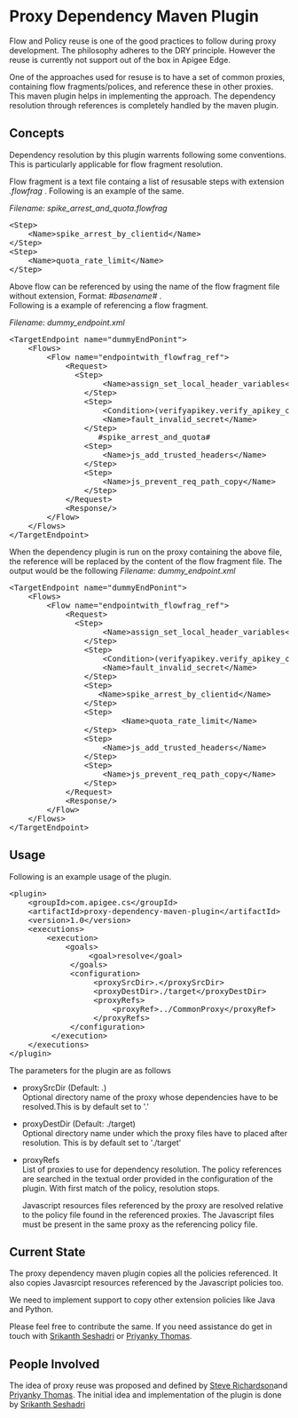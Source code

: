Proxy Dependency Maven Plugin
=======================
Flow and Policy reuse is one of the good practices to follow during proxy development. The philosophy adheres to the DRY principle. However the reuse is currently not support out of the box in Apigee Edge.

One of the approaches used for resuse is to have a set of common proxies, containing flow fragments/polices, and reference these in other proxies. This maven plugin helps in implementing the approach. The dependency resolution through references is completely handled by the maven plugin.

Concepts
------------
Dependency resolution by this plugin warrents following some conventions. This is particularly applicable for flow fragment resolution.

Flow fragment is a text file containg a list of resusable steps with extension *.flowfrag* . Following is an example of the same.

*Filename:  spike_arrest_and_quota.flowfrag*
<pre>
&lt;Step&gt;
    &lt;Name&gt;spike_arrest_by_clientid&lt;/Name&gt;
&lt;/Step&gt;
&lt;Step&gt;
    &lt;Name&gt;quota_rate_limit&lt;/Name&gt;
&lt;/Step&gt;
</pre>

Above flow can be referenced by using the name of the flow fragment file without extension, Format: *#basename#* .<br/>
Following is a example of referencing a flow fragment.

*Filename:  dummy_endpoint.xml*
<pre>
&lt;TargetEndpoint name=&quot;dummyEndPonint&quot;&gt;
    &lt;Flows&gt;
        &lt;Flow name=&quot;endpointwith_flowfrag_ref&quot;&gt;
            &lt;Request&gt;
              &lt;Step&gt;
                    &lt;Name&gt;assign_set_local_header_variables&lt;/Name&gt;
                &lt;/Step&gt;
                &lt;Step&gt;
                    &lt;Condition&gt;(verifyapikey.verify_apikey_clientid.client_secret != local_secret)&lt;/Condition&gt;
                    &lt;Name&gt;fault_invalid_secret&lt;/Name&gt;
                &lt;/Step&gt;
                   #spike_arrest_and_quota#
                &lt;Step&gt;
                    &lt;Name&gt;js_add_trusted_headers&lt;/Name&gt;
                &lt;/Step&gt;
                &lt;Step&gt;
                    &lt;Name&gt;js_prevent_req_path_copy&lt;/Name&gt;
                &lt;/Step&gt;
            &lt;/Request&gt;
            &lt;Response/&gt;
        &lt;/Flow&gt;
    &lt;/Flows&gt;
&lt;/TargetEndpoint&gt;
</pre>
When the dependency plugin is run on the proxy containing the above file, the reference will be replaced by the content of the flow fragment file. The output would be the following
*Filename:  dummy_endpoint.xml*
<pre>
&lt;TargetEndpoint name=&quot;dummyEndPonint&quot;&gt;
    &lt;Flows&gt;
        &lt;Flow name=&quot;endpointwith_flowfrag_ref&quot;&gt;
            &lt;Request&gt;
              &lt;Step&gt;
                    &lt;Name&gt;assign_set_local_header_variables&lt;/Name&gt;
                &lt;/Step&gt;
                &lt;Step&gt;
                    &lt;Condition&gt;(verifyapikey.verify_apikey_clientid.client_secret != local_secret)&lt;/Condition&gt;
                    &lt;Name&gt;fault_invalid_secret&lt;/Name&gt;
                &lt;/Step&gt;
                &lt;Step&gt;
    		       &lt;Name&gt;spike_arrest_by_clientid&lt;/Name&gt;
                &lt;/Step&gt;
                &lt;Step&gt;
                        &lt;Name&gt;quota_rate_limit&lt;/Name&gt;
                &lt;/Step&gt;
                &lt;Step&gt;
                    &lt;Name&gt;js_add_trusted_headers&lt;/Name&gt;
                &lt;/Step&gt;
                &lt;Step&gt;
                    &lt;Name&gt;js_prevent_req_path_copy&lt;/Name&gt;
                &lt;/Step&gt;
            &lt;/Request&gt;
            &lt;Response/&gt;
        &lt;/Flow&gt;
    &lt;/Flows&gt;
&lt;/TargetEndpoint&gt;
</pre>

Usage
---------
Following is an example usage of the plugin.
<pre>
&lt;plugin&gt;
    &lt;groupId&gt;com.apigee.cs&lt;/groupId&gt;
    &lt;artifactId&gt;proxy-dependency-maven-plugin&lt;/artifactId&gt;
    &lt;version&gt;1.0&lt;/version&gt;
    &lt;executions&gt;
        &lt;execution&gt;
            &lt;goals&gt;
                 &lt;goal&gt;resolve&lt;/goal&gt;
             &lt;/goals&gt;
             &lt;configuration&gt;
                  &lt;proxySrcDir&gt;.&lt;/proxySrcDir&gt;
                  &lt;proxyDestDir&gt;./target&lt;/proxyDestDir&gt;
                  &lt;proxyRefs&gt;
                      &lt;proxyRef&gt;../CommonProxy&lt;/proxyRef&gt;
                  &lt;/proxyRefs&gt;
             &lt;/configuration&gt;
         &lt;/execution&gt;
    &lt;/executions&gt;
&lt;/plugin&gt;
</pre>
The parameters for the plugin are as follows

 * proxySrcDir (Default: .) <br/>
      Optional directory name of the proxy whose dependencies have to be resolved.This
      is by default set to '.'
      
 * proxyDestDir (Default: ./target)<br/>
      Optional directory name under which the proxy files have to placed after resolution. 	This is by default set to './target'
      
 * proxyRefs<br/>
      List of proxies to use for dependency resolution. The policy references
      are searched in the textual order provided in the configuration of the
      plugin. With first match of the policy, resolution stops.
      
      Javascript resources files referenced by the proxy are resolved relative
      to the policy file found in the referenced proxies. The Javascript files
      must be present in the same proxy as the referencing policy file.

Current State
------------------
The proxy dependency maven plugin copies all the policies referenced. It also copies Javasrcipt resources referenced by the Javascript policies too.

We need to implement support to copy other extension policies like Java and Python.

Please feel free to contribute the same. If you need assistance do get in touch with  [Srikanth Seshadri](sseshadri@apigee.com)  or [Priyanky Thomas](priyanky@apigee.com).

People Involved
------------------------
The idea of proxy reuse was proposed and defined by [Steve Richardson](srichardson@apigee.com)and [Priyanky Thomas](priyanky@apigee.com). The initial idea and implementation of the plugin is done by [Srikanth Seshadri](sseshadri@apigee.com) 


